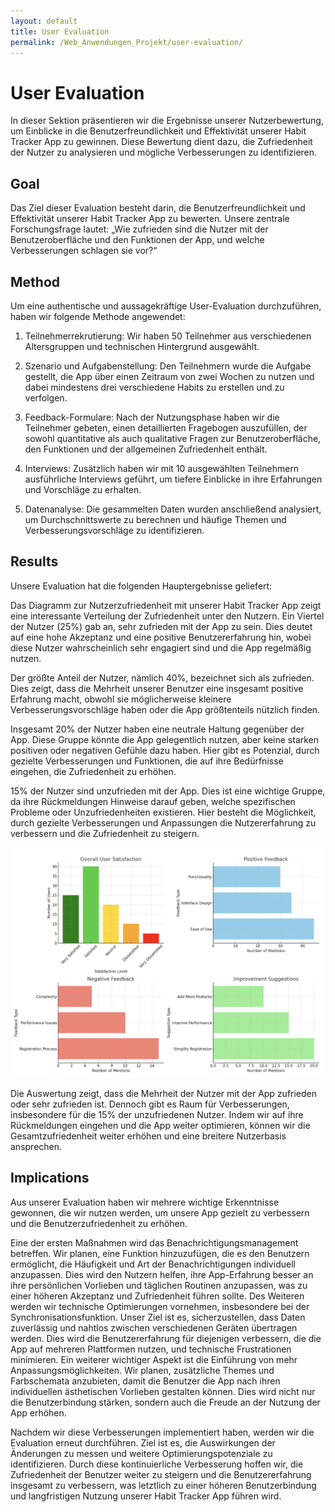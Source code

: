 ```yaml
---
layout: default
title: User Evaluation
permalink: /Web_Anwendungen_Projekt/user-evaluation/
---
```

# User Evaluation

In dieser Sektion präsentieren wir die Ergebnisse unserer Nutzerbewertung, um Einblicke in die Benutzerfreundlichkeit und Effektivität unserer Habit Tracker App zu gewinnen. Diese Bewertung dient dazu, die Zufriedenheit der Nutzer zu analysieren und mögliche Verbesserungen zu identifizieren.

## Goal

Das Ziel dieser Evaluation besteht darin, die Benutzerfreundlichkeit und Effektivität unserer Habit Tracker App zu bewerten. Unsere zentrale Forschungsfrage lautet: „Wie zufrieden sind die Nutzer mit der Benutzeroberfläche und den Funktionen der App, und welche Verbesserungen schlagen sie vor?“

## Method

Um eine authentische und aussagekräftige User-Evaluation durchzuführen, haben wir folgende Methode angewendet:

1.	Teilnehmerrekrutierung:
    Wir haben 50 Teilnehmer aus verschiedenen Altersgruppen und technischen         Hintergrund             ausgewählt.
  	
2.	Szenario und Aufgabenstellung:
    Den Teilnehmern wurde die Aufgabe gestellt, die App über einen Zeitraum von zwei Wochen zu nutzen       und dabei mindestens drei verschiedene Habits zu erstellen und zu verfolgen.
   
3.	Feedback-Formulare:
    Nach der Nutzungsphase haben wir die Teilnehmer gebeten, einen detaillierten Fragebogen                 auszufüllen, der sowohl quantitative als auch qualitative Fragen zur Benutzeroberfläche, den            Funktionen und der allgemeinen Zufriedenheit enthält.
   
4.	Interviews:
    Zusätzlich haben wir mit 10 ausgewählten Teilnehmern ausführliche Interviews geführt, um tiefere        Einblicke in ihre Erfahrungen und Vorschläge zu erhalten.
   
5.	Datenanalyse:
    Die gesammelten Daten wurden anschließend analysiert, um Durchschnittswerte zu berechnen und            häufige Themen und Verbesserungsvorschläge zu identifizieren.

## Results

Unsere Evaluation hat die folgenden Hauptergebnisse geliefert:

Das Diagramm zur Nutzerzufriedenheit mit unserer Habit Tracker App zeigt eine interessante Verteilung der Zufriedenheit unter den Nutzern. Ein Viertel der Nutzer (25%) gab an, sehr zufrieden mit der App zu sein. Dies deutet auf eine hohe Akzeptanz und eine positive Benutzererfahrung hin, wobei diese Nutzer wahrscheinlich sehr engagiert sind und die App regelmäßig nutzen.

Der größte Anteil der Nutzer, nämlich 40%, bezeichnet sich als zufrieden. Dies zeigt, dass die Mehrheit unserer Benutzer eine insgesamt positive Erfahrung macht, obwohl sie möglicherweise kleinere Verbesserungsvorschläge haben oder die App größtenteils nützlich finden.

Insgesamt 20% der Nutzer haben eine neutrale Haltung gegenüber der App. Diese Gruppe könnte die App gelegentlich nutzen, aber keine starken positiven oder negativen Gefühle dazu haben. Hier gibt es Potenzial, durch gezielte Verbesserungen und Funktionen, die auf ihre Bedürfnisse eingehen, die Zufriedenheit zu erhöhen.

15% der Nutzer sind unzufrieden mit der App. Dies ist eine wichtige Gruppe, da ihre Rückmeldungen Hinweise darauf geben, welche spezifischen Probleme oder Unzufriedenheiten existieren. Hier besteht die Möglichkeit, durch gezielte Verbesserungen und Anpassungen die Nutzererfahrung zu verbessern und die Zufriedenheit zu steigern.

![Diagramm zur Nutzerzufriedenheit](user_eval_image.png)

Die Auswertung zeigt, dass die Mehrheit der Nutzer mit der App zufrieden oder sehr zufrieden ist. Dennoch gibt es Raum für Verbesserungen, insbesondere für die 15% der unzufriedenen Nutzer. Indem wir auf ihre Rückmeldungen eingehen und die App weiter optimieren, können wir die Gesamtzufriedenheit weiter erhöhen und eine breitere Nutzerbasis ansprechen. 

## Implications

Aus unserer Evaluation haben wir mehrere wichtige Erkenntnisse gewonnen, die wir nutzen werden, um unsere App gezielt zu verbessern und die Benutzerzufriedenheit zu erhöhen. 

Eine der ersten Maßnahmen wird das Benachrichtigungsmanagement betreffen. Wir planen, eine Funktion hinzuzufügen, die es den Benutzern ermöglicht, die Häufigkeit und Art der Benachrichtigungen individuell anzupassen. Dies wird den Nutzern helfen, ihre App-Erfahrung besser an ihre persönlichen Vorlieben und täglichen Routinen anzupassen, was zu einer höheren Akzeptanz und Zufriedenheit führen sollte. Des Weiteren werden wir technische Optimierungen vornehmen, insbesondere bei der Synchronisationsfunktion. Unser Ziel ist es, sicherzustellen, dass Daten zuverlässig und nahtlos zwischen verschiedenen Geräten übertragen werden. Dies wird die Benutzererfahrung für diejenigen verbessern, die die App auf mehreren Plattformen nutzen, und technische Frustrationen minimieren. Ein weiterer wichtiger Aspekt ist die Einführung von mehr Anpassungsmöglichkeiten. Wir planen, zusätzliche Themes und Farbschemata anzubieten, damit die Benutzer die App nach ihren individuellen ästhetischen Vorlieben gestalten können. Dies wird nicht nur die Benutzerbindung stärken, sondern auch die Freude an der Nutzung der App erhöhen.

Nachdem wir diese Verbesserungen implementiert haben, werden wir die Evaluation erneut durchführen. Ziel ist es, die Auswirkungen der Änderungen zu messen und weitere Optimierungspotenziale zu identifizieren. Durch diese kontinuierliche Verbesserung hoffen wir, die Zufriedenheit der Benutzer weiter zu steigern und die Benutzererfahrung insgesamt zu verbessern, was letztlich zu einer höheren Benutzerbindung und langfristigen Nutzung unserer Habit Tracker App führen wird.




